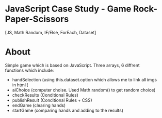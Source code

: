 # JavaScript Case Study - Game Rock-Paper-Scissors 
[JS, Math Random, IF/Else, ForEach, Dataset]

# About

Simple game which is based on JavaScript. Three arrays, 6 diffrent functions which include:

- handSelection (using this.dataset.option which allows me to link all imgs in html )
- aiChoice (computer choise. Used Math.random() to get random choice)
- checkResults (Conditional Rules)
- publishResult (Conditional Rules + CSS)
- endGame (clearing hands)
- startGame (comparing hands and adding to the results)

